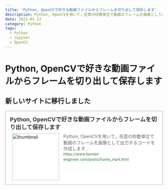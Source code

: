```yaml
---
title: 'Python, OpenCVで好きな動画ファイルからフレームを切り出して保存します'
description: Python, OpenCVを用いて，任意の秒数単位で動画のフレームを画像として出力するコードを作成します．
date: 2021-03-13
category: Python
tags:
  - Python
  - Jupyter
  - OpenCV
---
```


# Python, OpenCVで好きな動画ファイルからフレームを切り出して保存します

## 新しいサイトに移行しました
<blockquote class="blogcard" style="width:auto;border:1px solid #aaa;margin:1em 0;padding:1em;line-height:1.4;text-align:left;background:#fff;"><a href="https://www.hamlet-engineer.com/posts/frame_mp4.html" target="_blank" style="display:block;text-decoration:none;"><div style="width:100%;margin:0 0 .5em;"><span style="font-size:18px;font-weight:700;color:#333">Python, OpenCVで好きな動画ファイルからフレームを切り出して保存します</span></div><div style="min-height:150px;"><div style="float:left;width:150px;height:150px;margin:0 .5em;position:relative;"><img src="https://images.weserv.nl/?w=150&url=https://www.hamlet-engineer.com/image/opencv.png" alt="thumbnail" style="display:block;margin:0;padding:0;width:100%;height:auto;border:none;position:absolute;top:50%;transform:translateY(-50%);"/></div><div style="padding:0 .5em;overflow:hidden;text-overflow:ellipsis;"><span style="font-size:14px;font-weight:400;color:#666">Python, OpenCVを用いて，任意の秒数単位で動画のフレームを画像として出力するコードを作成します．</span><br/><span style="font-size:12px;font-weight:400;color:#373">https://www.hamlet-engineer.com/posts/frame_mp4.html</span></div></div></a></blockquote>